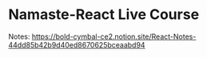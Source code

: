 # Namaste-React Live Course

Notes: https://bold-cymbal-ce2.notion.site/React-Notes-44dd85b42b9d40ed8670625bceaabd94

